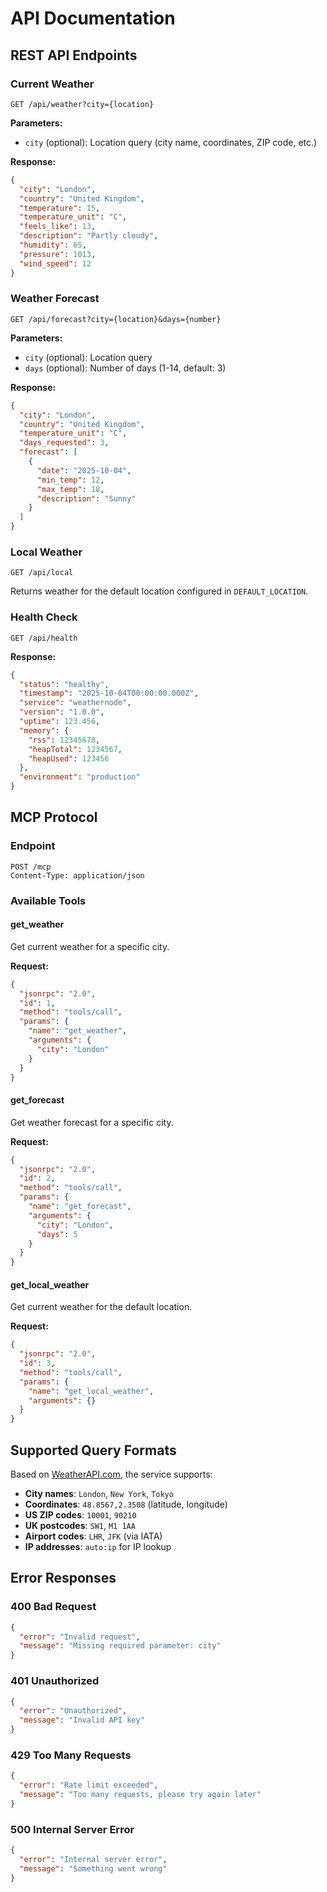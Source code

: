 # API Documentation

## REST API Endpoints

### Current Weather

```http
GET /api/weather?city={location}
```

**Parameters:**

- `city` (optional): Location query (city name, coordinates, ZIP code, etc.)

**Response:**

```json
{
  "city": "London",
  "country": "United Kingdom",
  "temperature": 15,
  "temperature_unit": "C",
  "feels_like": 13,
  "description": "Partly cloudy",
  "humidity": 65,
  "pressure": 1013,
  "wind_speed": 12
}
```

### Weather Forecast

```http
GET /api/forecast?city={location}&days={number}
```

**Parameters:**

- `city` (optional): Location query
- `days` (optional): Number of days (1-14, default: 3)

**Response:**

```json
{
  "city": "London",
  "country": "United Kingdom",
  "temperature_unit": "C",
  "days_requested": 3,
  "forecast": [
    {
      "date": "2025-10-04",
      "min_temp": 12,
      "max_temp": 18,
      "description": "Sunny"
    }
  ]
}
```

### Local Weather

```http
GET /api/local
```

Returns weather for the default location configured in `DEFAULT_LOCATION`.

### Health Check

```http
GET /api/health
```

**Response:**

```json
{
  "status": "healthy",
  "timestamp": "2025-10-04T00:00:00.000Z",
  "service": "weathernode",
  "version": "1.0.0",
  "uptime": 123.456,
  "memory": {
    "rss": 12345678,
    "heapTotal": 1234567,
    "heapUsed": 123456
  },
  "environment": "production"
}
```

## MCP Protocol

### Endpoint

```http
POST /mcp
Content-Type: application/json
```

### Available Tools

#### get_weather

Get current weather for a specific city.

**Request:**

```json
{
  "jsonrpc": "2.0",
  "id": 1,
  "method": "tools/call",
  "params": {
    "name": "get_weather",
    "arguments": {
      "city": "London"
    }
  }
}
```

#### get_forecast

Get weather forecast for a specific city.

**Request:**

```json
{
  "jsonrpc": "2.0",
  "id": 2,
  "method": "tools/call",
  "params": {
    "name": "get_forecast",
    "arguments": {
      "city": "London",
      "days": 5
    }
  }
}
```

#### get_local_weather

Get current weather for the default location.

**Request:**

```json
{
  "jsonrpc": "2.0",
  "id": 3,
  "method": "tools/call",
  "params": {
    "name": "get_local_weather",
    "arguments": {}
  }
}
```

## Supported Query Formats

Based on [WeatherAPI.com](https://www.weatherapi.com/docs/), the service supports:

- **City names**: `London`, `New York`, `Tokyo`
- **Coordinates**: `48.8567,2.3508` (latitude, longitude)
- **US ZIP codes**: `10001`, `90210`
- **UK postcodes**: `SW1`, `M1 1AA`
- **Airport codes**: `LHR`, `JFK` (via IATA)
- **IP addresses**: `auto:ip` for IP lookup

## Error Responses

### 400 Bad Request

```json
{
  "error": "Invalid request",
  "message": "Missing required parameter: city"
}
```

### 401 Unauthorized

```json
{
  "error": "Unauthorized",
  "message": "Invalid API key"
}
```

### 429 Too Many Requests

```json
{
  "error": "Rate limit exceeded",
  "message": "Too many requests, please try again later"
}
```

### 500 Internal Server Error

```json
{
  "error": "Internal server error",
  "message": "Something went wrong"
}
```
